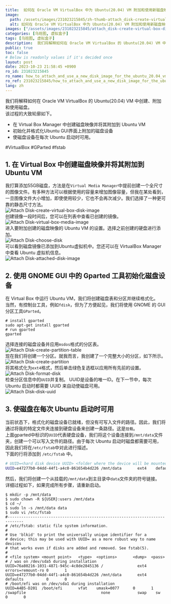 ```yaml
---
title:  如何在 Oracle VM VirtualBox 中为 Ubuntu(20.04) VM 附加和使用新磁盘映像
image:
  path: /assets/images/231023215845/zh-thumb-attach_disk-create-virtual-box-disk-image.png
  alt: 如何在 Oracle VM VirtualBox 中为 Ubuntu(20.04) VM 附加和使用新磁盘映像
images: ["/assets/images/231023215845/attach_disk-create-virtual-box-disk-image.png", "/assets/images/231023215845/attach_disk-virtual-box-media-image.png", "/assets/images/231023215845/attach_disk-choose-disk.png", "/assets/images/231023215845/attach_disk-attached-disk-image.png", "/assets/images/231023215845/attach_disk-create-partition-table.png", "/assets/images/231023215845/attach_disk-create-partition.png", "/assets/images/231023215845/attach_disk-format-disk.png", "/assets/images/231023215845/attach_disk-disk-uuid.png"]
categories: [乌班图, 虚拟盒子]
tags: [乌班图, 虚拟盒子]
description:  我们将解释如何在 Oracle VM VirtualBox 的 Ubuntu(20.04) VM 中创建、附加和使用磁盘。该过程的大致轮廓如下。 #VirtualBox #GParted #fstab
public: true
toc: false
# Below is readonly values if it's decided once
layout: post
date: 2023-10-23 21:58:45 +0900
ro_id: 231023215845
ro_name: how_to_attach_and_use_a_new_disk_image_for_the_ubuntu_20.04_vm_in_oracle_vm_virtualbox
ro_ref: 231023215845/how_to_attach_and_use_a_new_disk_image_for_the_ubuntu_20.04_vm_in_oracle_vm_virtualbox
lang: zh
---
```

我们将解释如何在 Oracle VM VirtualBox 的 Ubuntu(20.04) VM 中创建、附加和使用磁盘。  
该过程的大致轮廓如下。  
- 在 Virtual Box Manager 中创建磁盘映像并将其附加到 Ubuntu VM
- 初始化并格式化Ubuntu GUI界面上附加的磁盘设备
- 使磁盘设备在每次 Ubuntu 启动时可用。

#VirtualBox #GParted #fstab  
## 1. 在 Virtual Box 中创建磁盘映像并将其附加到 Ubuntu VM
我打算添加55GB磁盘，方法是在`Virtual Media Manager`中提前创建一个全尺寸的图像文件。有多种方法可以根据使用的容量来增加图像容量，但我在某处看到，一旦图像文件大小增加，即使使用较少，它也不会再次减少。我们选择了一种更可靠的静态尺寸方法。  
![Attach Disk-create-virtual-box-disk-image](/assets/images/231023215845/attach_disk-create-virtual-box-disk-image.png)  
创建镜像一段时间后，您可以在列表中查看已创建的镜像。  
![Attach Disk-virtual-box-media-image](/assets/images/231023215845/attach_disk-virtual-box-media-image.png)  
进入要附加创建的磁盘映像的 Ubuntu VM 的设置。选择之前创建的硬盘进行添加。  
![Attach Disk-choose-disk](/assets/images/231023215845/attach_disk-choose-disk.png)  
可以看到磁盘镜像已添加到Ubuntu虚拟机中。您还可以在 VirtualBox Manager 中查看 Ubuntu 虚拟机信息。  
![Attach Disk-attached-disk-image](/assets/images/231023215845/attach_disk-attached-disk-image.png)  
## 2. 使用 GNOME GUI 中的 Gparted 工具初始化磁盘设备
在 Virtual Box 中运行 Ubuntu VM，我们将创建磁盘表和分区并继续格式化。  
当然，有控制台工具，例如`fdisk`，但为了方便起见，我们将使用 GNOME 的 GUI 分区工具`GParted`。  

```shell
# install gparted
sudo apt-get install gparted
# run gparted
gparted
```
选择连接的磁盘设备并应用`msdos`格式的分区表。  
![Attach Disk-create-partition-table](/assets/images/231023215845/attach_disk-create-partition-table.png)  
现在我们将创建一个分区。就我而言，我创建了一个完整大小的分区，如下所示。  
![Attach Disk-create-partition](/assets/images/231023215845/attach_disk-create-partition.png)  
将其格式化为`ext4`格式，然后单击绿色复选框以应用所有先前的设置。  
![Attach Disk-format-disk](/assets/images/231023215845/attach_disk-format-disk.png)  
检查分区信息中的`UUID`并复制。 UUID是设备的唯一ID。在下一节中，每次 Ubuntu 启动时都需要 UUID 来自动使磁盘可用。  
![Attach Disk-disk-uuid](/assets/images/231023215845/attach_disk-disk-uuid.png)  
## 3. 使磁盘在每次 Ubuntu 启动时可用
当前状态下，格式化的磁盘设备已就绪，但没有可写入文件的路径。因此，我们将通过将我的特定文件夹连接到硬盘设备来创建一条路径。这是`挂载`。  
上面gparted中标识的`UUID`代表硬盘设备，我们将这个设备连接到`/mnt/data`文件夹，创建一个可以写入文件的路径。由于每次 Ubuntu 启动时磁盘都需要可用，因此我们将在`/etc/fstab`中对此进行描述。  
下面的行将添加到 `/etc/fstab` 中。  

```bash
# UUID=<hard disk device UUID> <folder where the device will be mounted> ext4    defaults          0       0 
UUID=e47277b0-04dd-44f1-a4c0-861654b4d226 /mnt/data       ext4    defaults          0       0 
```
然后，我们将创建一个从挂载的`/mnt/data`到主目录中`data`文件夹的符号链接。  
详细过程如下，如果完成所有步骤，请重新启动。  

```shell
$ mkdir -p /mnt/data
$ sudo chown -R ${USER}:users /mnt/data
$ cd ~/
$ sudo ln -s /mnt/data data
$ sudo vi /etc/fstab  
#-----------------------------------------------------------------------------
# /etc/fstab: static file system information.
#
# Use 'blkid' to print the universally unique identifier for a
# device; this may be used with UUID= as a more robust way to name devices
# that works even if disks are added and removed. See fstab(5).
#
# <file system> <mount point>   <type>  <options>       <dump>  <pass>
# / was on /dev/sda5 during installation
UUID=76a80216-1031-4871-945c-4c8de2845136 /               ext4    errors=remount-ro 0       1
UUID=e47277b0-04dd-44f1-a4c0-861654b4d226 /mnt/data       ext4    defaults          0       0 
# /boot/efi was on /dev/sda1 during installation
UUID=A4B5-D201  /boot/efi       vfat    umask=0077      0       1
/swapfile                                 none            swap    sw              0       0
```
